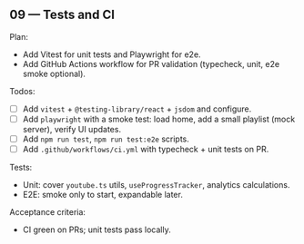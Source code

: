 ## 09 — Tests and CI

Plan:
- Add Vitest for unit tests and Playwright for e2e.
- Add GitHub Actions workflow for PR validation (typecheck, unit, e2e smoke optional).

Todos:
- [ ] Add `vitest` + `@testing-library/react` + `jsdom` and configure.
- [ ] Add `playwright` with a smoke test: load home, add a small playlist (mock server), verify UI updates.
- [ ] Add `npm run test`, `npm run test:e2e` scripts.
- [ ] Add `.github/workflows/ci.yml` with typecheck + unit tests on PR.

Tests:
- Unit: cover `youtube.ts` utils, `useProgressTracker`, analytics calculations.
- E2E: smoke only to start, expandable later.

Acceptance criteria:
- CI green on PRs; unit tests pass locally.


